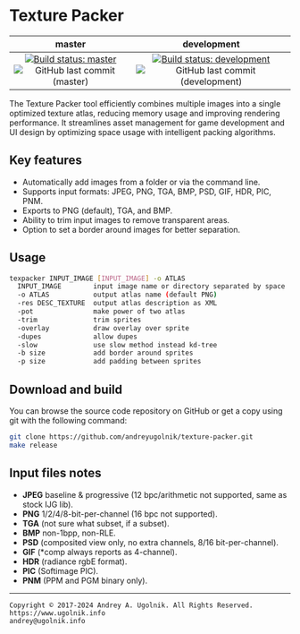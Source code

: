 # Texture Packer

master      | development
:---------: | :-----------:
[![Build status: master](https://ci.appveyor.com/api/projects/status/lqfgod1e1pncowc2/branch/master?svg=true)](https://ci.appveyor.com/project/andreyugolnik/texture-packer/branch/master "Branch: master") ![GitHub last commit (master)](https://img.shields.io/github/last-commit/andreyugolnik/texture-packer/master) | [![Build status: development](https://ci.appveyor.com/api/projects/status/lqfgod1e1pncowc2/branch/development?svg=true)](https://ci.appveyor.com/project/andreyugolnik/texture-packer/branch/development "Branch: development") ![GitHub last commit (development)](https://img.shields.io/github/last-commit/andreyugolnik/texture-packer/development)

The Texture Packer tool efficiently combines multiple images into a single optimized texture atlas, reducing memory usage and improving rendering performance. It streamlines asset management for game development and UI design by optimizing space usage with intelligent packing algorithms.

## Key features

- Automatically add images from a folder or via the command line.
- Supports input formats: JPEG, PNG, TGA, BMP, PSD, GIF, HDR, PIC, PNM.
- Exports to PNG (default), TGA, and BMP.
- Ability to trim input images to remove transparent areas.
- Option to set a border around images for better separation.

## Usage

```sh
texpacker INPUT_IMAGE [INPUT_IMAGE] -o ATLAS
  INPUT_IMAGE        input image name or directory separated by space
  -o ATLAS           output atlas name (default PNG)
  -res DESC_TEXTURE  output atlas description as XML
  -pot               make power of two atlas
  -trim              trim sprites
  -overlay           draw overlay over sprite
  -dupes             allow dupes
  -slow              use slow method instead kd-tree
  -b size            add border around sprites
  -p size            add padding between sprites
```

## Download and build

You can browse the source code repository on GitHub or get a copy using git with the following command:
```sh
git clone https://github.com/andreyugolnik/texture-packer.git
make release
```

## Input files notes

- **JPEG** baseline & progressive (12 bpc/arithmetic not supported, same as stock IJG lib).
- **PNG** 1/2/4/8-bit-per-channel (16 bpc not supported).
- **TGA** (not sure what subset, if a subset).
- **BMP** non-1bpp, non-RLE.
- **PSD** (composited view only, no extra channels, 8/16 bit-per-channel).
- **GIF** (*comp always reports as 4-channel).
- **HDR** (radiance rgbE format).
- **PIC** (Softimage PIC).
- **PNM** (PPM and PGM binary only).

***

```
Copyright © 2017-2024 Andrey A. Ugolnik. All Rights Reserved.
https://www.ugolnik.info
andrey@ugolnik.info
```
